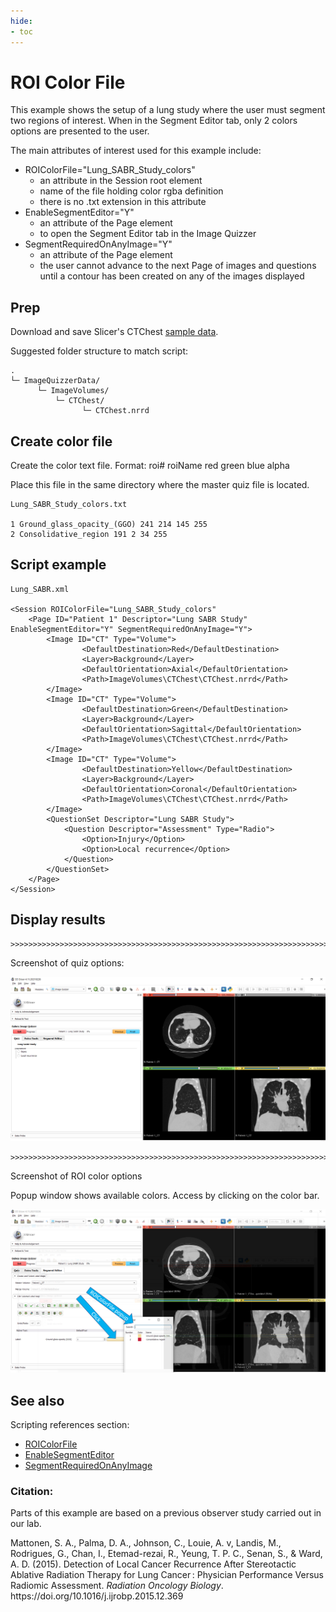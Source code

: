 ```yaml
---
hide:
- toc
---
```

<!-- let javascript handle toc on left sidebar -->
# ROI Color File

This example shows the setup of a lung study where the user must segment two regions of interest.
When in the Segment Editor tab, only 2 colors options are presented to the user.

The main attributes of interest used for this example include:

- ROIColorFile="Lung_SABR_Study_colors"
    - an attribute in the Session root element
	- name of the file holding color rgba definition
	- there is no .txt extension in this attribute
- EnableSegmentEditor="Y"
    - an attribute of the Page element
    - to open the Segment Editor tab in the Image Quizzer
- SegmentRequiredOnAnyImage="Y"
    - an attribute of the Page element
    - the user cannot advance to the next Page of images and questions until
	a contour has been created on any of the images displayed
	


## Prep

Download and save Slicer's CTChest [sample data](../../getting_started/index.md#sample-datasets).


Suggested folder structure to match script:
```
.
└─ ImageQuizzerData/
      └─ ImageVolumes/
          └─ CTChest/
                └─ CTChest.nrrd
```


## Create color file

Create the color text file.
Format: roi# roiName red green blue alpha

Place this file in the same directory where the master quiz file is located.

```
Lung_SABR_Study_colors.txt

1 Ground_glass_opacity_(GGO) 241 214 145 255
2 Consolidative_region 191 2 34 255

```

## Script example

```
Lung_SABR.xml

<Session ROIColorFile="Lung_SABR_Study_colors"
	<Page ID="Patient 1" Descriptor="Lung SABR Study" EnableSegmentEditor="Y" SegmentRequiredOnAnyImage="Y">
		<Image ID="CT" Type="Volume">
				<DefaultDestination>Red</DefaultDestination>
				<Layer>Background</Layer>
				<DefaultOrientation>Axial</DefaultOrientation>
				<Path>ImageVolumes\CTChest\CTChest.nrrd</Path>
		</Image>
		<Image ID="CT" Type="Volume">
				<DefaultDestination>Green</DefaultDestination>
				<Layer>Background</Layer>
				<DefaultOrientation>Sagittal</DefaultOrientation>
				<Path>ImageVolumes\CTChest\CTChest.nrrd</Path>
		</Image>
		<Image ID="CT" Type="Volume">
				<DefaultDestination>Yellow</DefaultDestination>
				<Layer>Background</Layer>
				<DefaultOrientation>Coronal</DefaultOrientation>
				<Path>ImageVolumes\CTChest\CTChest.nrrd</Path>
		</Image>
		<QuestionSet Descriptor="Lung SABR Study">
			<Question Descriptor="Assessment" Type="Radio">
				<Option>Injury</Option>
				<Option>Local recurrence</Option>
			</Question>
		</QuestionSet>
	</Page>
</Session>
```

## Display results

```
>>>>>>>>>>>>>>>>>>>>>>>>>>>>>>>>>>>>>>>>>>>>>>>>>>>>>>>>>>>>>>>>>>>>>>>
```
Screenshot of quiz options:

![Quiz radio button options](assets/Example_ROIColorFile_Quiz.png)

```
>>>>>>>>>>>>>>>>>>>>>>>>>>>>>>>>>>>>>>>>>>>>>>>>>>>>>>>>>>>>>>>>>>>>>>>
```

Screenshot of ROI color options

Popup window shows available colors. Access by clicking on the color bar.

![Segment color options](assets/Example_ROIColorFile_SegmentColors.png)



## See also

Scripting references section:

- [ROIColorFile](../elements_attributes/session/roi_colorfile.md)
- [EnableSegmentEditor](../elements_attributes/page/enable_segment_editor.md)
- [SegmentRequiredOnAnyImage](../elements_attributes/page/segment_required_on_any_image.md)


### Citation:

Parts of this example are based on a previous observer study carried out in our lab.

<div class="csl-entry">Mattonen, S. A., Palma, D. A., Johnson, C., Louie, A. v, Landis, M., Rodrigues, G., Chan, I., Etemad-rezai, R., Yeung, T. P. C., Senan, S., &#38; Ward, A. D. (2015). Detection of Local Cancer Recurrence After Stereotactic Ablative Radiation Therapy for Lung Cancer : Physician Performance Versus Radiomic Assessment. <i>Radiation Oncology Biology</i>. https://doi.org/10.1016/j.ijrobp.2015.12.369</div>